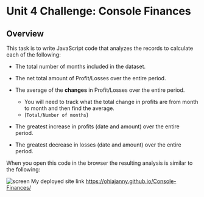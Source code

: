 # Unit 4 Challenge: Console Finances

## Overview
 

This task is to write JavaScript code that analyzes the records to calculate each of the following:

* The total number of months included in the dataset.

* The net total amount of Profit/Losses over the entire period.

* The average of the **changes** in Profit/Losses over the entire period.
  * You will need to track what the total change in profits are from month to month and then find the average.
  * (`Total/Number of months`)

* The greatest increase in profits (date and amount) over the entire period.

* The greatest decrease in losses (date and amount) over the entire period.

When you open this code in the browser the resulting analysis is similar to the following:

 
![screen](https://user-images.githubusercontent.com/92087695/211087615-eb1031c5-0cef-4f1c-b267-a1dac9b1f8fd.png)
My deployed site link https://ohiajanny.github.io/Console-Finances/
